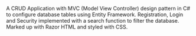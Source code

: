 A CRUD Application with MVC (Model View Controller) design pattern in C# to configure database tables using Entity Framework. Registration, Login and Security implemented with a search function to filter the database. Marked up with Razor HTML and styled with CSS.

